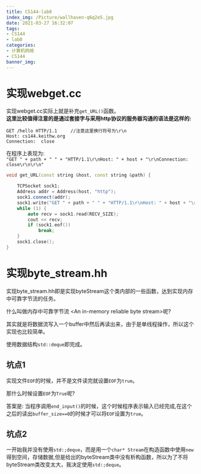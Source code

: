 ```yaml
---
title: CS144-lab0
index_img: /Picture/wallhaven-q6q2e5.jpg
date: 2021-03-27 16:32:07
tags:
- CS144 
- lab0
categories:
- 计算机网络
- CS144 
banner_img:
---
```

# 实现webget.cc

实现webget.cc实际上就是补充`get_URL()`函数。<br>
**这里比较值得注意的是通过套接字与采用http协议的服务器沟通的语法是这样的:**<br>
```http
GET /hello HTTP/1.1		//注意这里换行符号为\r\n
Host: cs144.keithw.org
Connection:  close
```
在程序上表现为:<br>
`"GET " + path + " " + "HTTP/1.1\r\nHost: " + host + "\r\nConnection: close\r\n\r\n"`<br>

```C++
void get_URL(const string &host, const string &path) {

    TCPSocket sock1;
    Address addr = Address(host, "http");
    sock1.connect(addr);
    sock1.write("GET " + path + " " + "HTTP/1.1\r\nHost: " + host + "\r\nConnection: close\r\n\r\n");
    while (1) {
        auto recv = sock1.read(RECV_SIZE);
        cout << recv;
        if (sock1.eof())
            break;
    }
    sock1.close();
}
```

# 实现byte_stream.hh

实现byte_stream.hh即是实现byteStream这个类内部的一些函数，达到实现内存中可靠字节流的任务。<br>

什么叫做内存中可靠字节流 \<An in-memory reliable byte stream\>呢?<br>

其实就是将数据流写入一个buffer中然后再读出来，由于是单线程操作，所以这个实现也比较简单。

使用数据结构`std::deque`即完成。<br>


## 坑点1

实现文件`EOF`的时候，并不是文件读完就设置`EOF`为`true`。<br>

那什么时候设置`EOF`为`True`呢?<br>

答案是: 当程序调用`end_input()`的时候，这个时候程序表示输入已经完成,在这个之后的读出`buffer_size==0`的时候才可以将`EOF`设置为`true`。


## 坑点2

一开始我并没有使用`std:;deque`，而是用一个`char* Stream`在构造函数中使用`new`得到空间，存储数据,但是给出的byteStream类中没有析构函数，所以为了不将byteStream类改变太大，我决定使用`std:;deque`。

